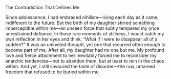 
The Contradiction That Defines Me

Since adolescence, I had embraced nihilism—living each day as it came, indifferent to the future. But the birth of my daughter stirred something imperceptible within me—an unseen force that subtly tempered my once unrestrained defiance.
In those rare moments of stillness, I would catch my own reflection in her eyes and think, “What if I were to disappear all of a sudden?” It was an uninvited thought, yet one that recurred often enough to become part of me. After all, my daughter had no one but me.
My profound love and fierce attachment to her inevitably forced me to reconsider my anarchic tendencies—not to abandon them, but at least to rein in the chaos within. And yet, I still savoured the taste of disorder—the raw, untamed freedom that refused to be buried within me.
